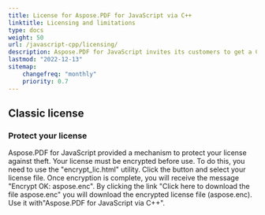 ```yaml
---
title: License for Aspose.PDF for JavaScript via C++
linktitle: Licensing and limitations
type: docs
weight: 50
url: /javascript-cpp/licensing/
description: Aspose.PDF for JavaScript invites its customers to get a Classic license and Metered License. As well as use a limited license to better explore the product.
lastmod: "2022-12-13"
sitemap:
    changefreq: "monthly"
    priority: 0.7
---
```

## Classic license

### Protect your license

Aspose.PDF for JavaScript provided a mechanism to protect your license against theft. Your license must be encrypted before use. To do this, you need to use the "encrypt_lic.html" utility. Click the button and select your license file. Once encryption is complete, you will receive the message "Encrypt OK: aspose.enc". By clicking the link "Click here to download the file aspose.enc" you will download the encrypted license file (aspose.enc). Use it with"Aspose.PDF for JavaScript via C++".

